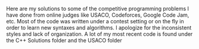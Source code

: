 Here are my solutions to some of the competitive programming problems I have done from online judges like USACO, Codeforces, Google Code Jam, etc. 
Most of the code was written under a contest setting or on the fly in order to learn new syntaxes and algorithms. 
I apologize for the inconsistent styles and lack of organization. 
A lot of my most recent code is found under the C++ Solutions folder and the USACO folder
